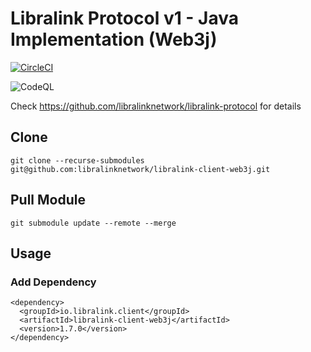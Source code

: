 # Libralink Protocol v1 - Java Implementation (Web3j)

[![CircleCI](https://dl.circleci.com/status-badge/img/circleci/3mRSbP89jqQQqkK78hQhCE/2KbUHi3r4MQCrWGitXEPWS/tree/main.svg?style=svg)](https://dl.circleci.com/status-badge/redirect/circleci/3mRSbP89jqQQqkK78hQhCE/2KbUHi3r4MQCrWGitXEPWS/tree/main)

![CodeQL](https://github.com/libralinknetwork/libralink-client-web3j/actions/workflows/codeql.yml/badge.svg)

Check https://github.com/libralinknetwork/libralink-protocol for details

## Clone 
```
git clone --recurse-submodules git@github.com:libralinknetwork/libralink-client-web3j.git
```

## Pull Module 
```
git submodule update --remote --merge
```

## Usage
### Add Dependency

```
<dependency>
  <groupId>io.libralink.client</groupId>
  <artifactId>libralink-client-web3j</artifactId>
  <version>1.7.0</version>
</dependency>  
```
